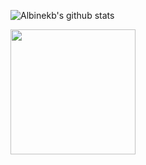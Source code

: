 ![Albinekb's github stats](https://github-readme-stats-eta.vercel.app/api?username=albinekb&show_icons=true&hide_border=true)

<img src="https://media.giphy.com/media/bZBmitwUwKtDa/giphy-downsized.gif" width="200px" />
